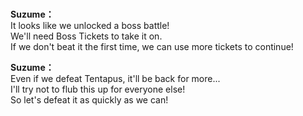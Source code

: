 # 

  
**Suzume：**  
It looks like we unlocked a boss battle!  
We'll need Boss Tickets to take it on.  
If we don't beat it the first time, we can use more tickets to continue!  
  
**Suzume：**  
Even if we defeat Tentapus, it'll be back for more...  
I'll try not to flub this up for everyone else!  
So let's defeat it as quickly as we can!  

